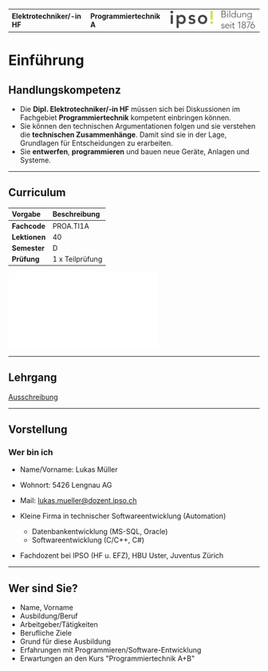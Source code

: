|                             |                          |                                        |
| --------------------------- | ------------------------ | -------------------------------------- |
| **Elektrotechniker/-in HF** | **Programmiertechnik A** | ![IPSO Logo](./x_gitres/ipso_logo.png) |

# Einführung

## Handlungskompetenz

- Die **Dipl. Elektrotechniker/-in HF** müssen sich bei Diskussionen im Fachgebiet **Programmiertechnik** kompetent
einbringen können.
- Sie können den technischen Argumentationen folgen und sie verstehen die **technischen Zusammenhänge**. Damit sind sie in der Lage, Grundlagen für Entscheidungen zu erarbeiten.
- Sie **entwerfen**, **programmieren** und bauen neue Geräte, Anlagen und Systeme.

---

## Curriculum

| **Vorgabe**   | **Beschreibung** |
| :------------ | :--------------- |
| **Fachcode**  | PROA.TI1A        |
| **Lektionen** | 40               |
| **Semester**  | D                |
| **Prüfung**   | 1 x Teilprüfung  |

![Curriculum](./X1/Programmiertechnik%20A.pdf)

---

## Lehrgang

[Ausschreibung](https://www.ipso.ch/angebote/dipl-elektrotechnikerin-hf?school=ibz)

---

## Vorstellung

### Wer bin ich

- Name/Vorname: Lukas Müller
- Wohnort: 5426 Lengnau AG
- Mail: <lukas.mueller@dozent.ipso.ch>

- Kleine Firma in technischer Softwareentwicklung (Automation)
  - Datenbankentwicklung (MS-SQL, Oracle)
  - Softwareentwicklung (C/C++, C#)
- Fachdozent bei IPSO (HF u. EFZ), HBU Uster, Juventus Zürich

---

## Wer sind Sie?

- Name, Vorname
- Ausbildung/Beruf
- Arbeitgeber/Tätigkeiten
- Berufliche Ziele
- Grund für diese Ausbildung
- Erfahrungen mit Programmieren/Software-Entwicklung
- Erwartungen an den Kurs "Programmiertechnik A+B"
